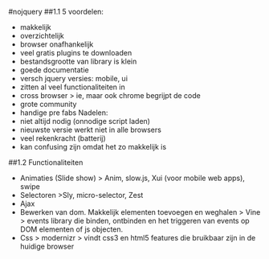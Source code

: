 
#nojquery
##1.1
5 voordelen:
-	makkelijk
-	overzichtelijk
-	browser onafhankelijk
-	veel gratis plugins te downloaden
-	bestandsgrootte van library is klein
-	goede documentatie
-	versch jquery versies: mobile, ui
-	zitten al veel functionaliteiten in
-	cross browser > ie, maar ook chrome begrijpt de code
-	grote community
-	handige pre fabs
Nadelen:
-	niet altijd nodig (onnodige script laden)
-	nieuwste versie werkt niet in alle browsers
-	veel rekenkracht (batterij)
-	kan confusing zijn omdat het zo makkelijk is

##1.2	Functionaliteiten
-	Animaties (Slide show) > Anim, slow.js, Xui (voor mobile web apps), swipe
-	Selectoren  >Sly, micro-selector, Zest
-	Ajax 
-	Bewerken van dom. Makkelijk elementen toevoegen en weghalen > Vine > events library die binden, ontbinden en het triggeren van events op DOM elementen of js objecten.
-	Css > modernizr > vindt css3 en html5 features die bruikbaar zijn in de huidige browser
